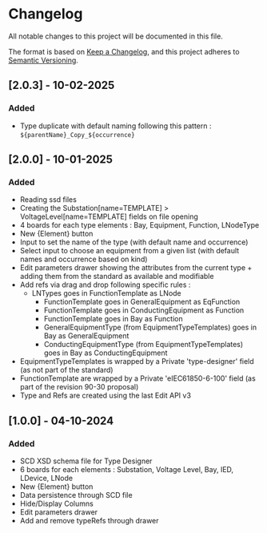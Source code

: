 # Changelog

All notable changes to this project will be documented in this file.

The format is based on [Keep a Changelog](https://keepachangelog.com/en/1.1.0/),
and this project adheres to [Semantic Versioning](https://semver.org/spec/v2.0.0.html).

## [2.0.3] - 10-02-2025

### Added

- Type duplicate with default naming following this pattern : `${parentName}_Copy_${occurrence}`

## [2.0.0] - 10-01-2025

### Added

- Reading ssd files
- Creating the Substation[name=TEMPLATE] > VoltageLevel[name=TEMPLATE] fields on file opening
- 4 boards for each type elements : Bay, Equipment, Function, LNodeType
- New {Element} button
- Input to set the name of the type (with default name and occurrence)
- Select input to choose an equipment from a given list (with default names and occurrence based on kind)
- Edit parameters drawer showing the attributes from the current type + adding them from the standard as available and modifiable
- Add refs via drag and drop following specific rules :
  * LNTypes goes in FunctionTemplate as LNode
	* FunctionTemplate goes in GeneralEquipment as EqFunction
	* FunctionTemplate goes in ConductingEquipment as Function
	* FunctionTemplate goes in Bay as Function
	* GeneralEquipmentType (from EquipmentTypeTemplates) goes in Bay as GeneralEquipment
	* ConductingEquipmentType (from EquipmentTypeTemplates) goes in Bay as ConductingEquipment
- EquipmentTypeTemplates is wrapped by a Private 'type-designer' field (as not part of the standard)
- FunctionTemplate are wrapped by a Private 'eIEC61850-6-100' field (as part of the revision 90-30 proposal)
- Type and Refs are created using the last Edit API v3

## [1.0.0] - 04-10-2024

### Added

- SCD XSD schema file for Type Designer
- 6 boards for each elements : Substation, Voltage Level, Bay, IED, LDevice, LNode
- New {Element} button
- Data persistence through SCD file
- Hide/Display Columns
- Edit parameters drawer
- Add and remove typeRefs through drawer
